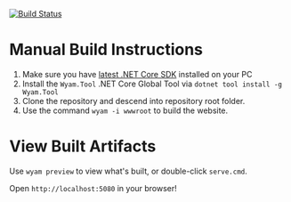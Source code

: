 [![Build Status](https://dev.azure.com/AvaloniaUI/avaloniaui.net/_apis/build/status/avaloniaui.net)](https://dev.azure.com/AvaloniaUI/avaloniaui.net/_build/latest?definitionId=1)

# Manual Build Instructions

1. Make sure you have [latest .NET Core SDK](https://dotnet.microsoft.com/) installed on your PC
2. Install the `Wyam.Tool` .NET Core Global Tool via `dotnet tool install -g Wyam.Tool`
3. Clone the repository and descend into repository root folder.
4. Use the command `wyam -i wwwroot` to build the website.

# View Built Artifacts

Use `wyam preview` to view what's built, or double-click `serve.cmd`.

Open `http://localhost:5080` in your browser!